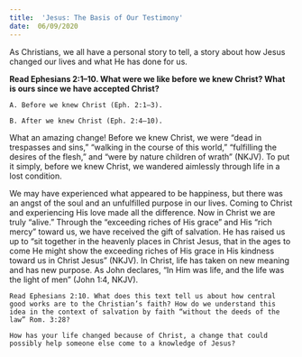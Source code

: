 ```yaml
---
title:  'Jesus: The Basis of Our Testimony'
date:  06/09/2020
---
```


As Christians, we all have a personal story to tell, a story about how Jesus changed our lives and what He has done for us.

**Read Ephesians 2:1–10. What were we like before we knew Christ? What is ours since we have accepted Christ?**

`A.	Before we knew Christ (Eph. 2:1–3).`

`B.	After we knew Christ (Eph. 2:4–10).`

What an amazing change! Before we knew Christ, we were “dead in trespasses and sins,” “walking in the course of this world,” “fulfilling the desires of the flesh,” and “were by nature children of wrath” (NKJV). To put it simply, before we knew Christ, we wandered aimlessly through life in a lost condition.

We may have experienced what appeared to be happiness, but there was an angst of the soul and an unfulfilled purpose in our lives. Coming to Christ and experiencing His love made all the difference. Now in Christ we are truly “alive.” Through the “exceeding riches of His grace” and His “rich mercy” toward us, we have received the gift of salvation. He has raised us up to “sit together in the heavenly places in Christ Jesus, that in the ages to come He might show the exceeding riches of His grace in His kindness toward us in Christ Jesus” (NKJV). In Christ, life has taken on new meaning and has new purpose. As John declares, “In Him was life, and the life was the light of men” (John 1:4, NKJV).

`Read Ephesians 2:10. What does this text tell us about how central good works are to the Christian’s faith? How do we understand this idea in the context of salvation by faith “without the deeds of the law” Rom. 3:28?`

`How has your life changed because of Christ, a change that could possibly help someone else come to a knowledge of Jesus?`